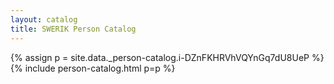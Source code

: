 ```yaml
---
layout: catalog
title: SWERIK Person Catalog
---
```

{% assign p = site.data._person-catalog.i-DZnFKHRVhVQYnGq7dU8UeP %}
{% include person-catalog.html p=p %}

